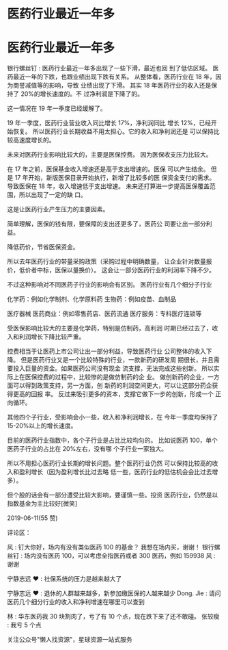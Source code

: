 # 医药行业最近一年多

# 医药行业最近一年多

银行螺丝钉 : 医药行业最近一年多出现了一些下滑，最近也回 到了低估区域。 医药最近一年的下跌，也跟业绩出现下跌有关系。 从整体看，医药行业在 18 年，因为商誉减值等的影响，导致 业绩出现了下滑。 其实 18 年医药行业的收入还是保持了 20%的增长速度的。不 过净利润是下降了的。

这一情况在 19 年一季度已经缓解了。

19 年一季度，医药行业营业收入同比增长 17%，净利润同比 增长 12%，已经开始恢复。 所以医药行业长期收益不用太担心。它的收入和净利润还是 可以保持比较高速度增长的。

未来对医药行业影响比较大的，主要是医保控费。 因为医保收支压力比较大。

在 17 年之前，医保基金收入增速还是高于支出增速的。医保 可以产生结余。 但是 17 年开始，新版医保目录开始执行，新增了比较多的医 保资金支付的需求。 导致医保在 18 年，收入增速低于支出增速。 未来还打算进一步提高医保覆盖范围，所以出现了一定的缺 口。

这是让医药行业产生压力的主要因素。

简单理解，医保的钱有限，要保障的支出还更多了，医药公 司要让出一部分利益。

降低药价，节省医保资金。

所以去年医药行业的带量采购政策（采购过程中明确数量， 让企业针对数量报价，低价者中标，医保以量换价）。 这会让一部分医药行业的利润率下降不少。

不过这种影响对不同医药子行业的影响会有区别。 医药行业有几个细分子行业

化学药：例如化学制剂、化学原料药 生物药：例如疫苗、血制品

医疗器械 医药商业：例如零售药店、医药流通 医疗服务：专科医疗连锁等

受医保影响比较大的主要是化学药，特别是仿制药，高利润 时期已经过去了，收入和利润增长下降比较严重。

控费相当于让医药上市公司让出一部分利益，导致医药行业 公司整体的收入下降。 但是医药行业又是一个比较特殊的行业，一款新药的研发周 期很长，并且需要投入巨量的资金。如果医药公司没有现金 流支撑，无法完成这些创新。 所以实际上在医保控费的过程中，比较惨的是做仿制药的企 业。 做创新药的企业，一方面可以得到政策支持，另一方面，创 新药的利润空间更大，可以让这部分药企获得更高的回报 率。 反过来吸引更多的资本，支撑它做下一步的创新，形成一个 正向循环。

其他四个子行业，受影响会小一些，收入和净利润增长，在 今年一季度均保持了 15-20%以上的增长速度。

目前的医药行业指数中，各个子行业是占比比较均匀的。 比如说医药 100，单个医药子行业的占比在 20%左右，没有哪 个子行业一家独大。

所以不用担心医药行业长期的增长问题。整个医药行业仍然 可以保持比较高的收入和盈利增长（因为盈利增长比过去略 低一些，医药行业的低估机会会比过去增多）。

但个股的话会有一部分遭受比较大影响，要谨慎一些。投资 医药行业，仍然是以指数基金为主比较好[微笑]

2019-06-11(55 赞)

评论区：

风 : 钉大你好，场内有没有类似医药 100 的基金？ 我想在场内买，谢谢！ 银行螺丝钉 : 场内没有医药 100，可以考虑全指医药或者 300 医药，例如 159938 风 : 谢谢

宁静志远 ❤ : 社保系统的压力是越来越大了

宁静志远 ❤ : 退休的人群越来越多，新参加缴医保的人越来越少 Dong. Jie : 请问医药几个细分行业的收入和净利增速在哪里可以查到

林 : 华东医药我 30 块割肉了，亏了有 10 个点，现在跌下来了还不敢碰。 张较瘦 : 我亏 5 个点

关注公众号"懒人找资源"，星球资源一站式服务